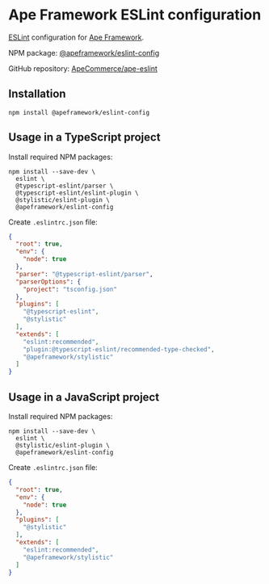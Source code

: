 # Ape Framework ESLint configuration

[ESLint](https://eslint.org) configuration for [Ape Framework](https://github.com/ApeCommerce/ape-framework).

NPM package: [@apeframework/eslint-config](https://www.npmjs.com/package/apeframework)

GitHub repository: [ApeCommerce/ape-eslint](https://github.com/ApeCommerce/ape-eslint)

## Installation

```
npm install @apeframework/eslint-config
```

## Usage in a TypeScript project

Install required NPM packages:

```
npm install --save-dev \
  eslint \
  @typescript-eslint/parser \
  @typescript-eslint/eslint-plugin \
  @stylistic/eslint-plugin \
  @apeframework/eslint-config  
```

Create `.eslintrc.json` file:

```json
{
  "root": true,
  "env": {
    "node": true
  },
  "parser": "@typescript-eslint/parser",
  "parserOptions": {
    "project": "tsconfig.json"
  },
  "plugins": [
    "@typescript-eslint",
    "@stylistic"
  ],
  "extends": [
    "eslint:recommended",
    "plugin:@typescript-eslint/recommended-type-checked",
    "@apeframework/stylistic"
  ]
}
```

## Usage in a JavaScript project

Install required NPM packages:

```
npm install --save-dev \
  eslint \
  @stylistic/eslint-plugin \
  @apeframework/eslint-config  
```

Create `.eslintrc.json` file:

```json
{
  "root": true,
  "env": {
    "node": true
  },
  "plugins": [
    "@stylistic"
  ],
  "extends": [
    "eslint:recommended",
    "@apeframework/stylistic"
  ]
}
```
